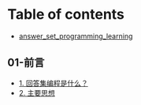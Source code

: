 # Table of contents

* [answer_set_programming_learning](README.md)

## 01-前言 <a href="01-introduction" id="01-introduction"></a>

* [1. 回答集编程是什么？](01-introduction/1.-hui-da-ji-bian-cheng-shi-shi-mo.md)
* [2. 主要思想](01-introduction/2.-zhu-yao-si-xiang.md)
